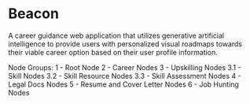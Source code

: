 # Beacon

A career guidance web application that utilizes generative artificial intelligence to provide users with personalized visual roadmaps towards their viable career option based on their user profile information.

Node Groups:
1 - Root Node
2 - Career Nodes
3 - Upskilling Nodes
3.1 - Skill Nodes
3.2 - Skill Resource Nodes
3.3 - Skill Assessment Nodes
4 - Legal Docs Nodes
5 - Resume and Cover Letter Nodes
6 - Job Hunting Nodes
